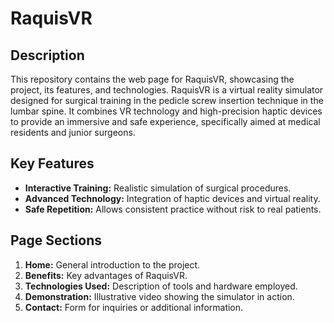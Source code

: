 # RaquisVR

## Description
This repository contains the web page for RaquisVR, showcasing the project, its features, and technologies.
RaquisVR is a virtual reality simulator designed for surgical training in the pedicle screw insertion technique in the lumbar spine. It combines VR technology and high-precision haptic devices to provide an immersive and safe experience, specifically aimed at medical residents and junior surgeons.

## Key Features
- **Interactive Training:** Realistic simulation of surgical procedures.
- **Advanced Technology:** Integration of haptic devices and virtual reality.
- **Safe Repetition:** Allows consistent practice without risk to real patients.

## Page Sections
1. **Home:** General introduction to the project.
2. **Benefits:** Key advantages of RaquisVR.
3. **Technologies Used:** Description of tools and hardware employed.
4. **Demonstration:** Illustrative video showing the simulator in action.
6. **Contact:** Form for inquiries or additional information.
